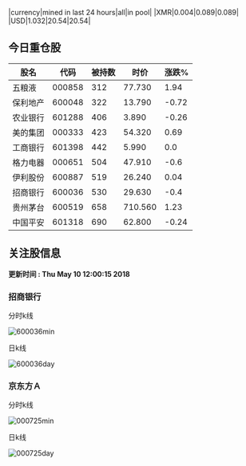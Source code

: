 |currency|mined in last 24 hours|all|in pool|
|XMR|0.004|0.089|0.089|
|USD|1.032|20.54|20.54|

## 今日重仓股 

|股名|代码|被持数|时价|涨跌%|
|---|---|---|---|---|
|五粮液|000858|312|77.730|1.94|
|保利地产|600048|322|13.790|-0.72|
|农业银行|601288|406|3.890|-0.26|
|美的集团|000333|423|54.320|0.69|
|工商银行|601398|442|5.990|0.0|
|格力电器|000651|504|47.910|-0.6|
|伊利股份|600887|519|26.240|0.04|
|招商银行|600036|530|29.630|-0.4|
|贵州茅台|600519|658|710.560|1.23|
|中国平安|601318|690|62.800|-0.24|

## 关注股信息
**更新时间 : Thu May 10 12:00:15 2018**
### 招商银行 
分时k线

![600036min](http://image.sinajs.cn/newchart/min/n/sh600036.gif)

日k线

![600036day](http://image.sinajs.cn/newchart/daily/n/sh600036.gif)

### 京东方Ａ 
分时k线

![000725min](http://image.sinajs.cn/newchart/min/n/sz000725.gif)

日k线

![000725day](http://image.sinajs.cn/newchart/daily/n/sz000725.gif)
